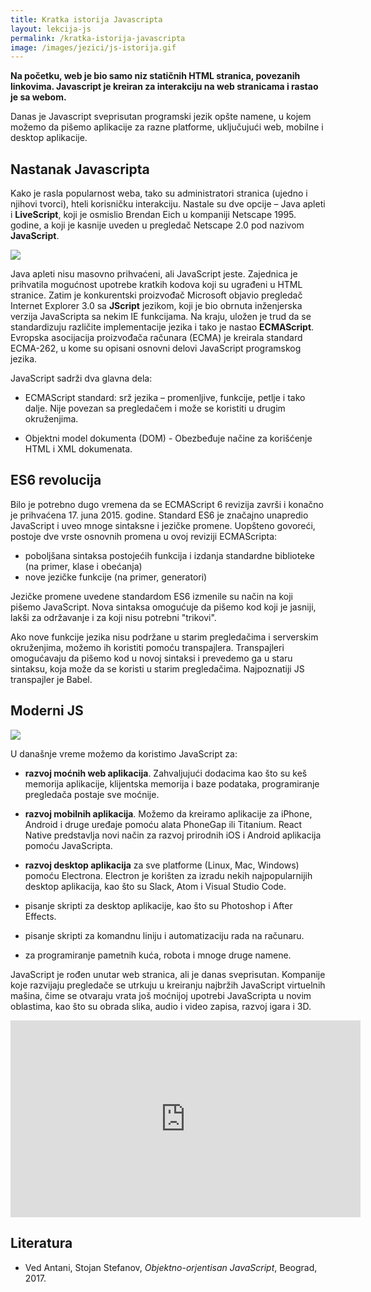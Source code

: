 ```yaml
---
title: Kratka istorija Javascripta
layout: lekcija-js
permalink: /kratka-istorija-javascripta
image: /images/jezici/js-istorija.gif
---
```


**Na početku, web je bio samo niz statičnih HTML stranica, povezanih linkovima. Javascript je kreiran za interakciju na web stranicama i rastao je sa webom.**

Danas je Javascript sveprisutan programski jezik opšte namene, u kojem možemo da pišemo aplikacije za razne platforme, uključujući web, mobilne i desktop aplikacije.

## Nastanak Javascripta

Kako je rasla popularnost weba, tako su administratori stranica (ujedno i njihovi tvorci), hteli korisničku interakciju. Nastale su dve opcije – Java apleti i **LiveScript**, koji je osmislio Brendan Eich u kompaniji Netscape 1995. godine, a koji je kasnije uveden u pregledač Netscape 2.0 pod nazivom **JavaScript**.

![](/images/jezici/js-istorija.gif)

Java apleti nisu masovno prihvaćeni, ali JavaScript jeste. Zajednica je prihvatila mogućnost upotrebe kratkih kodova koji su ugrađeni u HTML stranice. Zatim je konkurentski proizvođač Microsoft objavio pregledač Internet Explorer 3.0 sa **JScript** jezikom, koji je bio obrnuta inženjerska verzija JavaScripta sa nekim IE funkcijama. Na kraju, uložen je trud da se standardizuju različite implementacije jezika i tako je nastao **ECMAScript**. Evropska asocijacija proizvođača računara (ECMA) je kreirala standard ECMA-262, u kome su opisani osnovni delovi JavaScript programskog jezika.

JavaScript sadrži dva glavna dela:

- ECMAScript standard: srž jezika – promenljive, funkcije, petlje i tako dalje. Nije povezan sa pregledačem i može se koristiti u drugim okruženjima.

- Objektni model dokumenta (DOM) - Obezbeđuje načine za korišćenje HTML i XML dokumenata.

## ES6 revolucija

Bilo je potrebno dugo vremena da se ECMAScript 6 revizija završi i konačno je prihva­ćena 17. juna 2015. godine. Standard ES6 je značajno unapredio JavaScript i uveo mnoge sintaksne i jezičke promene. Uopšteno govoreći, postoje dve vrste osnovnih promena u ovoj reviziji ECMAScripta:

- poboljšana sintaksa postojećih funkcija i izdanja standardne biblioteke (na primer, klase i obećanja)
- nove jezičke funkcije (na primer, generatori)

Jezičke promene uvedene standardom ES6 izmenile su način na koji pišemo JavaScript. Nova sintaksa omogućuje da pišemo kod koji je jasniji, lakši za održavanje i za koji nisu potrebni "trikovi".

Ako nove funkcije jezika nisu podržane u starim pregledačima i serverskim okruženjima, možemo ih koristiti pomoću transpajlera. Transpajleri omogućavaju da pišemo kod u novoj sintaksi i prevedemo ga u staru sintaksu, koja može da se koristi u starim pregledačima. Najpoznatiji JS transpajler je Babel.

## Moderni JS

![](/images/jezici/moderni-js.gif)

U današnje vreme možemo da koristimo JavaScript za:

- **razvoj moćnih web aplikacija**. Zahvaljujući dodacima kao što su keš memorija aplikacije, klijentska memorija i baze podataka, programiranje pregledača postaje sve moćnije.

- **razvoj mobilnih aplikacija**. Možemo da kreiramo aplikacije za iPhone, Android i druge uređaje pomoću alata PhoneGap ili Titanium. React Native predstavlja novi način za razvoj prirodnih iOS i Android aplikacija pomoću JavaScripta.

- **razvoj desktop aplikacija** za sve platforme (Linux, Mac, Windows) pomoću Electrona. Electron je korišten za izradu nekih najpopularnijih desktop aplikacija, kao što su Slack, Atom i Visual Studio Code.

- pisanje skripti za desktop aplikacije, kao što su Photoshop i After Effects.

- pisanje skripti za komandnu liniju i automatizaciju rada na računaru.

- za programiranje pametnih kuća, robota i mnoge druge namene.

JavaScript je rođen unutar web stranica, ali je danas sveprisutan. Kompanije koje razvijaju pregledače se utrkuju u kreiranju najbržih JavaScript virtuelnih mašina, čime se otvaraju vrata još moćnijoj upotrebi JavaScripta u novim oblastima, kao što su obrada slika, audio i video zapisa, razvoj igara i 3D.

<iframe width="560" height="315" src="https://www.youtube.com/embed/E1c1wXOheFk" frameborder="0" allow="autoplay; encrypted-media" allowfullscreen></iframe>

## Literatura

- Ved Antani, Stojan Stefanov, *Objektno-orjentisan JavaScript*, Beograd, 2017.
